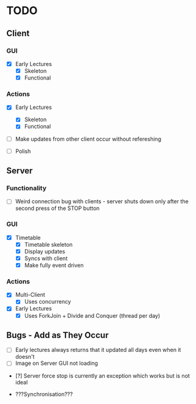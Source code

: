 # TODO
## Client
### GUI
- [X] Early Lectures
    - [X] Skeleton
    - [X] Functional

### Actions
- [X] Early Lectures
  - [X] Skeleton 
  - [X] Functional
- [ ] Make updates from other client occur without refereshing 

- [ ] Polish

## Server
### Functionality
- [ ] Weird connection bug with clients - server shuts down only after the second press of the STOP button
### GUI
- [X] Timetable
    - [X] Timetable skeleton
    - [X] Display updates
    - [X] Syncs with client
    - [X] Make fully event driven

### Actions
- [x] Multi-Client
  - [x] Uses concurrency 
- [X] Early Lectures
  - [X] Uses ForkJoin + Divide and Conquer (thread per day)

## Bugs - Add as They Occur
- [ ] Early lectures always returns that it updated all days even when it doesn't
- [ ] Image on Server GUI not loading
- [?] Server force stop is currently an exception which works but is not ideal

- ???Synchronisation???